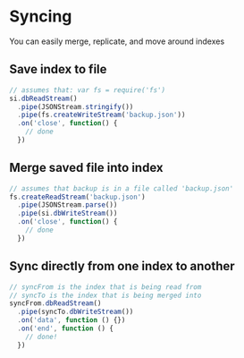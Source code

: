 # Syncing

You can easily merge, replicate, and move around indexes


## Save index to file

```javascript
// assumes that: var fs = require('fs')
si.dbReadStream()
  .pipe(JSONStream.stringify())
  .pipe(fs.createWriteStream('backup.json'))
  .on('close', function() {
    // done
  })
```

## Merge saved file into index

```javascript
// assumes that backup is in a file called 'backup.json'
fs.createReadStream('backup.json')
  .pipe(JSONStream.parse())
  .pipe(si.dbWriteStream())
  .on('close', function() {
    // done
  })
```

## Sync directly from one index to another

```javascript
// syncFrom is the index that is being read from
// syncTo is the index that is being merged into
syncFrom.dbReadStream()
  .pipe(syncTo.dbWriteStream())
  .on('data', function () {})
  .on('end', function () {
    // done!
  })
```

